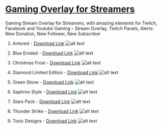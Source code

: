 # [Gaming Overlay for Streamers](http://www.dannibla.com/overlay-bundle/)
Gaming Stream Overlay for Streamers, with amazing elements for Twitch, Facebook and Youtube Gaming – Stream Overlay, Twitch Panels, Alerts: New Donation, New Follower, New Subscriber

1. Antored - [Download Link](http://www.dannibla.com/overlay-bundle/Antored.zip)
![alt text](http://www.dannibla.com/overlay-bundle/images/Antored-design.jpg "Antored")

2. Blue Eroded - [Download Link](http://www.dannibla.com/overlay-bundle/Blue-Eroded.zip)
![alt text](http://www.dannibla.com/overlay-bundle/images/Blue-Eroded-Box.jpg "Blue Eroded")

3. Christmas Frost - [Download Link](http://www.dannibla.com/overlay-bundle/Christmas-Frost.zip)
![alt text](http://www.dannibla.com/overlay-bundle/images/Christmas-Frost-Box.jpg "Christmas Frost")

4. Diamond Limited Edition - [Download Link](http://www.dannibla.com/overlay-bundle/Diamond-Limited-Edition.zip)
![alt text](http://www.dannibla.com/overlay-bundle/images/Diamond-Design.jpg "Diamond Limited Edition")

5. Green Stone - [Download Link](http://www.dannibla.com/overlay-bundle/Green-Stone.zip)
![alt text](http://www.dannibla.com/overlay-bundle/images/Green-Stone-design.jpg "Green Stone")

6. Saphron Style - [Download Link](http://www.dannibla.com/overlay-bundle/Saphron-Style.zip)
![alt text](http://www.dannibla.com/overlay-bundle/images/Saphron-Style-Box.jpg "Saphron Style")

7. Stars Pack - [Download Link](http://www.dannibla.com/overlay-bundle/Stars-Pack.zip)
![alt text](http://www.dannibla.com/overlay-bundle/images/Stars-Pack-Box.jpg "Stars Pack")

8. Thunder Strike - [Download Link](http://www.dannibla.com/overlay-bundle/Thunder-Strike.zip)
![alt text](http://www.dannibla.com/overlay-bundle/images/Thunder-Strike-Box.jpg "Thunder Strike")

9. Toxic Designs - [Download Link](http://www.dannibla.com/overlay-bundle/Toxic-Designs.zip)
![alt text](http://www.dannibla.com/overlay-bundle/images/Toxic-Designs-Box.jpg "Toxic Designs")

